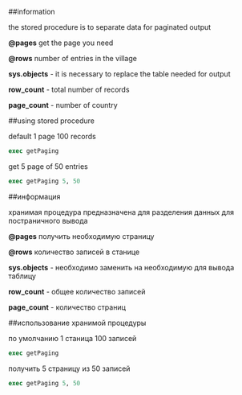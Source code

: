 ##information

the stored procedure is to separate data for paginated output
  
**@pages** get the page you need
  
**@rows** number of entries in the village
  
**sys.objects** - it is necessary to replace the table needed for output
  
**row_count** - total number of records
  
**page_count** - number of country
  
##using stored procedure
  
default 1 page 100 records
  
```sql 
exec getPaging 
```
  
get 5 page of 50 entries
  
```sql 
exec getPaging 5, 50 
```
  

##информация

хранимая процедура предназначена для разделения данных для постраничного вывода

**@pages** получить необходимую страницу

**@rows** количество записей в станице

**sys.objects** - необходимо заменить на необходимую для вывода таблицу

**row_count** - общее количество записей

**page_count** - количество страниц

##использование хранимой процедуры

по умолчанию 1 станица 100 записей
```sql 
exec getPaging 
```

получить 5 страницу из 50 записей
```sql 
exec getPaging 5, 50 
```
